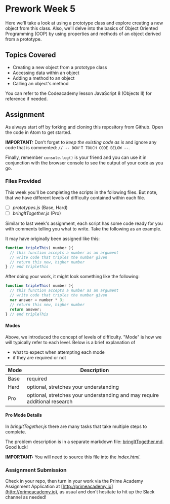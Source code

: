 
# Prework Week 5
Here we'll take a look at using a prototype class and explore creating a new object from this class. Also, we'll delve into the basics of Object Oriented Programming (OOP) by using properties and methods of an object derived from a prototype.

## Topics Covered
* Creating a new object from a prototype class
* Accessing data within an object
* Adding a method to an object
* Calling an object's method

You can refer to the Codeacademy lesson JavaScript 8 (Objects II) for reference if needed.

## Assignment
As always start off by forking and cloning this repository from Github. Open the code in Atom to get started.

**IMPORTANT:** Don't forget to _keep the existing code as is_ and ignore any code that is commented: `// -- DON'T TOUCH CODE BELOW --`.

Finally, remember `console.log()` is your friend and you can use it in conjunction with the browser console to see the output of your code as you go.

### Files Provided

This week you'll be completing the scripts in the following files. But note, that we have different levels of difficulty contained within each file.

- [ ] *prototypes.js* (Base, Hard)
- [ ] *bringItTogether.js* (Pro)

Similar to last week's assignment, each script has some code ready for you with comments telling you what to write. Take the following as an example.

It may have originally been assigned like this:

```javascript
function tripleThis( number ){
  // this function accepts a number as an argument
  // write code that triples the number given
  // return this new, higher number
} // end tripleThis
```

After doing your work, it might look something like the following:

```javascript
function tripleThis( number ){
  // this function accepts a number as an argument
  // write code that triples the number given
  var answer = number * 3;
  // return this new, higher number
  return answer;
} // end tripleThis
```

#### Modes

Above, we introduced the concept of levels of difficulty. "Mode" is how we will typically refer to each level. Below is a brief explanation of

* what to expect when attempting each mode
* if they are required or not

Mode | Description
---  | ---
Base | required 
Hard | optional, stretches your understanding
Pro  | optional, stretches your understanding and may require additional research

#### Pro Mode Details
In *bringItTogether.js* there are many tasks that take multiple steps to complete.

The problem description is in a separate markdown file: [bringItTogether.md](bringItTogether.md). Good luck!

**IMPORTANT:** You will need to source this file into the *index.html*.

### Assignment Submission
Check in your repo, then turn in your work via the Prime Academy Assignment Application at [http://primeacademy.io](http://primeacademy.io), as usual and don't hesitate to hit up the Slack channel as needed!
